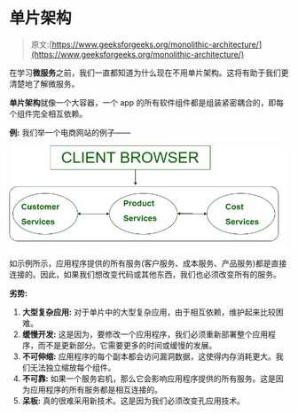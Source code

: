 # 单片架构

> 原文:[https://www.geeksforgeeks.org/monolithic-architecture/](https://www.geeksforgeeks.org/monolithic-architecture/)

在学习**微服务**之前，我们一直都知道为什么现在不用单片架构。这将有助于我们更清楚地了解微服务。

**单片架构**就像一个大容器，一个 app 的所有软件组件都是组装紧密耦合的，即每个组件完全相互依赖。

**例:**
我们举一个电商网站的例子——

![](img/47f33dde8fe38d93f6feb6511d187601.png)

如示例所示，应用程序提供的所有服务(客户服务、成本服务、产品服务)都是直接连接的。因此，如果我们想改变代码或其他东西，我们也必须改变所有的服务。

**劣势:**

1.  **大型复杂应用:**
    对于单片中的大型复杂应用，由于相互依赖，维护起来比较困难。
2.  **缓慢开发:**
    这是因为，要修改一个应用程序，我们必须重新部署整个应用程序，而不是更新部分。它需要更多的时间或缓慢的发展。
3.  **不可伸缩:**
    应用程序的每个副本都会访问漏洞数据，这使得内存消耗更大。我们无法独立缩放每个组件。
4.  **不可靠:**
    如果一个服务宕机，那么它会影响应用程序提供的所有服务。这是因为应用程序的所有服务都是相互连接的。
5.  **呆板:**
    真的很难采用新技术。这是因为我们必须改变孔应用技术。